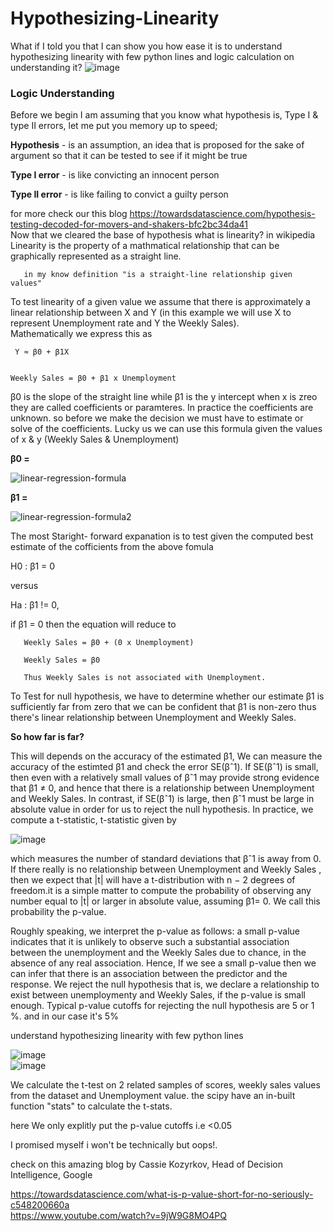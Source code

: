# Hypothesizing-Linearity  

What if I told you that I can show you how ease it is to understand hypothesizing linearity with few python lines and logic calculation on understanding it?
![image](https://user-images.githubusercontent.com/85021780/132937242-e9029126-879a-4830-9f51-c73d60602928.png)  
  
  ### Logic Understanding 
Before we begin I am assuming that you know what hypothesis is, Type I & type II errors, let me put you memory up to speed;  
  
**Hypothesis** - is an assumption, an idea that is proposed for the sake of argument so that it can be tested to see if it might be true

**Type I error** - is like convicting an innocent person  

**Type II error** - is like failing to convict a guilty person  

for more check our this blog https://towardsdatascience.com/hypothesis-testing-decoded-for-movers-and-shakers-bfc2bc34da41  
Now that we cleared the base of hypothesis what is linearity? in wikipedia  Linearity is the property of a mathmatical relationship that can be graphically represented as a straight line.  

       in my know definition "is a straight-line relationship given values"  
  
  
To test linearity of a given value we assume that there is approximately a linear relationship between X and Y (in this example we will use X to represent Unemployment rate and Y the Weekly Sales).   
Mathematically we express this as    

     Y ≈ β0 + β1X
    
    
    Weekly Sales = β0 + β1 x Unemployment
  
  
β0 is the slope of the straight line while  β1 is the y intercept when x is zreo they are called coefficients or paramteres. In practice the coefficients are unknown. so before we make the decision we must have to estimate or solve of the coefficients. Lucky us we can use this formula given the values of x & y (Weekly Sales & Unemployment)  

**β0 =**   

![linear-regression-formula](https://user-images.githubusercontent.com/85021780/132938787-dfbe16fe-61a9-4ff1-99d6-124b9a026636.png)

 
**β1 =**  

![linear-regression-formula2](https://user-images.githubusercontent.com/85021780/132938862-37addc7d-a086-48f4-8e81-8473ea250ae7.png)

  
  The most Staright- forward expanation is to test given the computed best estimate of the cofficients from the above fomula
  
  H0 : β1 = 0
  
  versus 
  
  Ha : β1 != 0,  
  
  if β1 = 0 then the equation will reduce to  
       
       Weekly Sales = β0 + (0 x Unemployment)
       
       Weekly Sales = β0  
       
       Thus Weekly Sales is not associated with Unemployment.
     
   
  
  To Test for null hypothesis, we have to determine whether our estimate β1 is sufficiently far from zero that we can be confident that β1 is non-zero thus there's linear relationship between Unemployment and Weekly Sales.  
  
  **So how far is far?**  
  
This will depends on the accuracy of the estimated β1, We can measure the accuracy of the estimted β1 and check the error SE(βˆ1). If SE(βˆ1) is small, then even with a relatively small values of βˆ1 may provide strong evidence that β1 $\neq$ 0, and hence that there is a relationship between Unemployment and Weekly Sales. In contrast, if SE(βˆ1) is large, then βˆ1 must be large in absolute value in order for us to reject the null hypothesis. In practice, we compute a t-statistic, t-statistic
given by  

![image](https://user-images.githubusercontent.com/85021780/132939780-ab9dd3e7-ee26-410a-86ab-907f0c5f5c87.png)  


which measures the number of standard deviations that βˆ1 is away from 0. If there really is no relationship between Unemployment and Weekly Sales , then we expect
that |t| will have a t-distribution with n − 2 degrees of freedom.it is a simple matter to compute the probability of observing any number equal to |t| or larger in absolute value, assuming β1= 0. We call this probability the p-value.   

Roughly speaking, we interpret the p-value as follows: a small p-value indicates that it is unlikely to observe such a substantial association between the unemployment and the Weekly Sales due to chance, in the absence of any real association. Hence, If we see a small p-value then we can infer that there is an association between the predictor and the response. We reject the null hypothesis that is, we declare a relationship to exist between unemploymenty and Weekly Sales,
if the p-value is small enough. Typical p-value cutoffs for rejecting the null hypothesis are 5 or 1 %. and in our case it's 5%  
  
  
understand hypothesizing linearity with few python lines  


![image](https://user-images.githubusercontent.com/85021780/132940460-15fa5a31-dae0-43f4-95e7-ca69b87cda0e.png)  
![image](https://user-images.githubusercontent.com/85021780/132940494-1ece4d92-dd0c-4c95-9305-4eb986f07f77.png)


  
  We calculate the t-test on 2 related samples of scores, weekly sales values from the dataset and Unemployment value. the scipy have an in-built function "stats" to calculate the t-stats.   
  
here We only explitly put the p-value cutoffs i.e <0.05  


I promised myself i won't be technically but oops!.  

check on this amazing blog by Cassie Kozyrkov, Head of Decision Intelligence, Google  

https://towardsdatascience.com/what-is-p-value-short-for-no-seriously-c548200660a  
https://www.youtube.com/watch?v=9jW9G8MO4PQ

